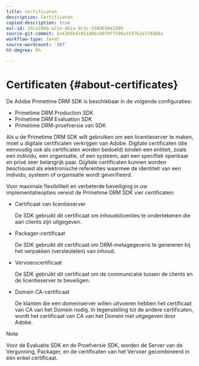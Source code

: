 ```yaml
---
title: Certificaten
description: Certificaten
copied-description: true
exl-id: 24ca19bb-a71e-461a-9c3c-558d650e2d99
source-git-commit: be43bbbd1051886c8979ff590a3197b2a7249b6a
workflow-type: tm+mt
source-wordcount: '207'
ht-degree: 0%

---
```


# Certificaten {#about-certificates}

De Adobe Primetime DRM SDK is beschikbaar in de volgende configuraties:

* Primetime DRM Production SDK
* Primetime DRM Evaluation SDK
* Primetime DRM-proefversie van SDK

Als u de Primetime DRM SDK wilt gebruiken om een licentieserver te maken, moet u digitale certificaten verkrijgen van Adobe. Digitale certificaten (die eenvoudig ook als certificaten worden bedoeld) binden een entiteit, zoals een individu, een organisatie, of een systeem, aan een specifiek openbaar en privé zeer belangrijk paar. Digitale certificaten kunnen worden beschouwd als elektronische referenties waarmee de identiteit van een individu, systeem of organisatie wordt geverifieerd.

Voor maximale flexibiliteit en verbeterde beveiliging in uw implementatieopties vereist de Primetime DRM SDK vier certificaten:

* Certificaat van licentieserver

   De SDK gebruikt dit certificaat om inhoudslicenties te ondertekenen die aan clients zijn uitgegeven.
* Packager-certificaat

   De SDK gebruikt dit certificaat om DRM-metagegevens te genereren bij het verpakken (versleutelen) van inhoud.
* Vervoerscertificaat

   De SDK gebruikt dit certificaat om de communicatie tussen de clients en de licentieserver te beveiligen.
* Domain CA-certificaat

   De klanten die een domeinserver willen uitvoeren hebben het certificaat van CA van het Domein nodig. In tegenstelling tot de andere certificaten, wordt het certificaat van CA van het Domein niet uitgegeven door Adobe.

>[!NOTE]
>
>Voor de Evaluatie SDK en de Proefversie SDK, worden de Server van de Vergunning, Packager, en de certificaten van het Vervoer gecombineerd in één enkel certificaat.
